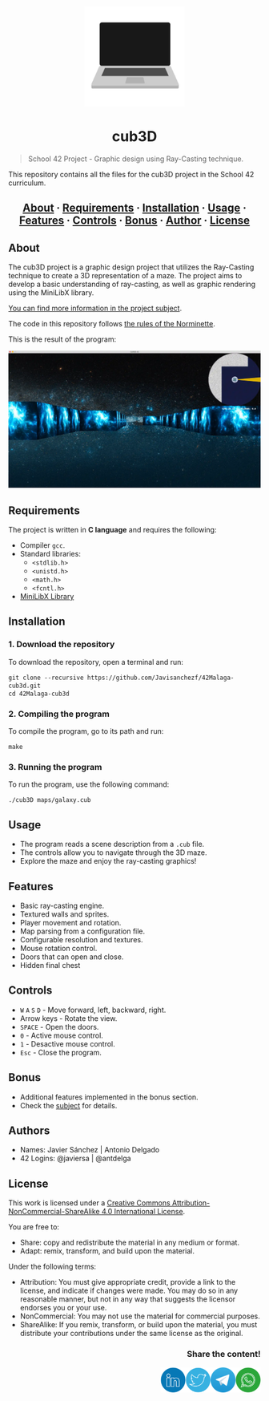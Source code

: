 <div id="header" align="center">
  <img src="https://github.com/Javisanchezf/media/blob/main/pc-gif.webp" width="200"/>
</div>

<h1 align="center">cub3D</h1>

> School 42 Project - Graphic design using Ray-Casting technique.

This repository contains all the files for the cub3D project in the School 42 curriculum.

<h2 align="center">
	<a href="#about">About</a>
	<span> · </span>
	<a href="#requirements">Requirements</a>
	<span> · </span>
	<a href="#installation">Installation</a>
	<span> · </span>
	<a href="#usage">Usage</a>
	<span> · </span>
	<a href="#features">Features</a>
	<span> · </span>
	<a href="#controls">Controls</a>
	<span> · </span>
	<a href="#bonus">Bonus</a>
	<span> · </span>
	<a href="#author">Author</a>
	<span> · </span>
	<a href="#license">License</a>
</h2>

## About

The cub3D project is a graphic design project that utilizes the Ray-Casting technique to create a 3D representation of a maze. The project aims to develop a basic understanding of ray-casting, as well as graphic rendering using the MiniLibX library.

[You can find more information in the project subject](https://github.com/Javisanchezf/42Malaga-pdfs/blob/main/cub3D_subject.pdf).

The code in this repository follows [the rules of the Norminette](https://github.com/Javisanchezf/42Malaga-pdfs/blob/master/norme.pdf).

This is the result of the program:

<div align = center>
  <img src="https://github.com/Javisanchezf/42Malaga-cub3d/blob/main/screenshots/galaxy.webp" width="800"/>
</div>


## Requirements

The project is written in __C language__ and requires the following:

- Compiler `gcc`.
- Standard libraries:
  - `<stdlib.h>`
  - `<unistd.h>`
  - `<math.h>`
  - `<fcntl.h>`
- [MiniLibX Library](https://harm-smits.github.io/42docs/libs/minilibx)

## Installation

### 1. Download the repository

To download the repository, open a terminal and run:

```
git clone --recursive https://github.com/Javisanchezf/42Malaga-cub3d.git
cd 42Malaga-cub3d
```

### 2. Compiling the program

To compile the program, go to its path and run:


```
make
```


### 3. Running the program

To run the program, use the following command:


```
./cub3D maps/galaxy.cub
```


## Usage

- The program reads a scene description from a `.cub` file.
- The controls allow you to navigate through the 3D maze.
- Explore the maze and enjoy the ray-casting graphics!

## Features

- Basic ray-casting engine.
- Textured walls and sprites.
- Player movement and rotation.
- Map parsing from a configuration file.
- Configurable resolution and textures.
- Mouse rotation control.
- Doors that can open and close.
- Hidden final chest

## Controls

- `W` `A` `S` `D` - Move forward, left, backward, right.
- Arrow keys - Rotate the view.
- `SPACE` - Open the doors.
- `0` - Active mouse control.
- `1` - Desactive mouse control.
- `Esc` - Close the program.

## Bonus

- Additional features implemented in the bonus section.
- Check the [subject](https://github.com/Javisanchezf/42Malaga-pdfs/blob/main/cub3d_subject.pdf) for details.

## Authors

- Names: Javier Sánchez | Antonio Delgado
- 42 Logins: @javiersa | @antdelga

## License

This work is licensed under a [Creative Commons Attribution-NonCommercial-ShareAlike 4.0 International License](http://creativecommons.org/licenses/by-nc-sa/4.0/).

You are free to:
* Share: copy and redistribute the material in any medium or format.
* Adapt: remix, transform, and build upon the material.

Under the following terms:
* Attribution: You must give appropriate credit, provide a link to the license, and indicate if changes were made. You may do so in any reasonable manner, but not in any way that suggests the licensor endorses you or your use.
* NonCommercial: You may not use the material for commercial purposes.
* ShareAlike: If you remix, transform, or build upon the material, you must distribute your contributions under the same license as the original.

<h3 align = right>Share the content!</h3>

[<img src="https://github.com/Javisanchezf/media/blob/main/whatsapp-icon.png" width="50" height="50" align = right></img>](https://api.whatsapp.com/send?text=Hey!%20Check%20out%20this%20cool%20repository%20I%20found%20on%20Github.%20%0ahttps://github.com/Javisanchezf/42Malaga-cub3d)
[<img src="https://github.com/Javisanchezf/media/blob/main/telegram-icon.webp" width="50" height="50" align = right></img>](https://t.me/share/url?url=https://github.com/javisanchezf/42Malaga-cub3d&text=Hey!%20Check%20out%20this%20cool%20repository%20I%20found%20on%20Github.)
[<img src="https://github.com/Javisanchezf/media/blob/main/twitter-icon.png" width="50" height="50" align = right></img>](https://twitter.com/intent/tweet?url=https://github.com/Javisanchezf/42Malaga-cub3d&text=Hey!%20Check%20out%20this%20cool%20repository%20I%20found%20on%20Github)
[<img src="https://github.com/Javisanchezf/media/blob/main/linkedin-icon.png" width="50" height="50" align = right></img>](https://www.linkedin.com/sharing/share-offsite/?url=https://github.com/javisanchezf/42Malaga-cub3d)

